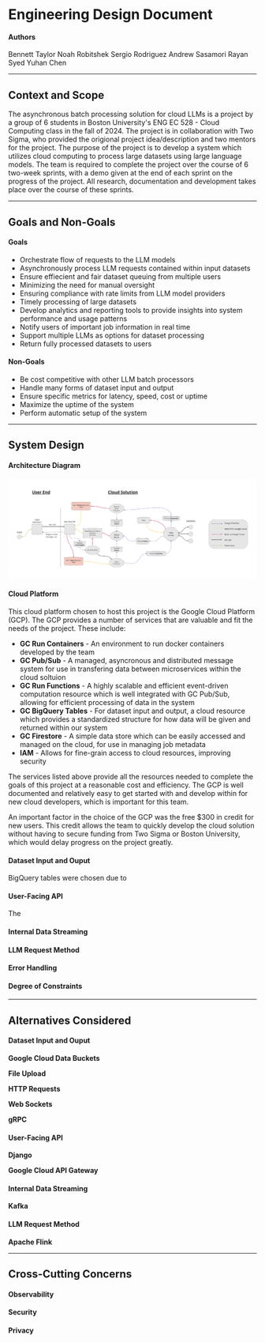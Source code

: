 # Engineering Design Document
#### Authors
Bennett Taylor
Noah Robitshek
Sergio Rodriguez
Andrew Sasamori	
Rayan Syed
Yuhan Chen

***
## Context and Scope
The asynchronous batch processing solution for cloud LLMs is a project by a group of 6 students in Boston University's ENG EC 528 - Cloud Computing class in the fall of 2024. The project is in collaboration with Two Sigma, who provided the origional project idea/description and two mentors for the project. The purpose of the project is to develop a system which utilizes cloud computing to process large datasets using large language models. The team is required to complete the project over the course of 6 two-week sprints, with a demo given at the end of each sprint on the progress of the project. All research, documentation and development takes place over the course of these sprints.

***
## Goals and Non-Goals
#### Goals
- Orchestrate flow of requests to the LLM models
- Asynchronously process LLM requests contained within input datasets
- Ensure effiecient and fair dataset queuing from multiple users
- Minimizing the need for manual oversight
- Ensuring compliance with rate limits from LLM model providers
- Timely processing of large datasets
- Develop analytics and reporting tools to provide insights into system performance and usage patterns
- Notify users of important job information in real time
- Support multiple LLMs as options for dataset processing
- Return fully processed datasets to users

#### Non-Goals
- Be cost competitive with other LLM batch processors
- Handle many forms of dataset input and output
- Ensure specific metrics for latency, speed, cost or uptime
- Maximize the uptime of the system
- Perform automatic setup of the system

***
## System Design
#### Architecture Diagram
![image](./images/Nov22.png)

#### Cloud Platform
This cloud platform chosen to host this project is the Google Cloud Platform (GCP). The GCP provides a number of services that are valuable and fit the needs of the project. These include:
- **GC Run Containers** - An environment to run docker containers developed by the team
- **GC Pub/Sub** - A managed, asyncronous and distributed message system for use in transfering data between microservices within the cloud soltuion
- **GC Run Functions** - A highly scalable and efficient event-driven computation resource which is well integrated with  GC Pub/Sub, allowing for efficient processing of data in the system
- **GC BigQuery Tables** - For dataset input and output, a cloud resource which provides a standardized structure for how data will be given and returned within our system
- **GC Firestore** - A simple data store which can be easily accessed and managed on the cloud, for use in managing job metadata
- **IAM** - Allows for fine-grain access to cloud resources, improving security

The services listed above provide all the resources needed to complete the goals of this project at a reasonable cost and efficiency. The GCP is well documented and relatively easy to get started with and develop within for new cloud developers, which is important for this team.

An important factor in the choice of the GCP was the free $300 in credit for new users. This credit allows the team to quickly develop the cloud solution without having to secure funding from Two Sigma or Boston University, which would delay progress on the project greatly.

#### Dataset Input and Ouput
BigQuery tables were chosen due to

#### User-Facing API
The 

#### Internal Data Streaming

#### LLM Request Method

#### Error Handling

#### Degree of Constraints

***
## Alternatives Considered
#### Dataset Input and Ouput
**Google Cloud Data Buckets**

**File Upload**

**HTTP Requests**

**Web Sockets**

**gRPC**

#### User-Facing API
**Django**

**Google Cloud API Gateway**

#### Internal Data Streaming
**Kafka**

#### LLM Request Method
**Apache Flink**

***
## Cross-Cutting Concerns
#### Observability
#### Security
#### Privacy
